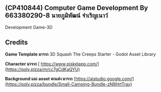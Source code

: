 ## (CP410844) Computer Game Development By 663380290-8 นายภูมิพัฒน์ จำเริญเนาว์
Development Game-3D

## Credits

**Game Template มาจาก** 3D Squash The Creeps Starter - Godot Asset Library

**Character มาจาก** [ https://www.piskelapp.com/](https://poly.pizza/m/cc7gCdKaQYU)

**Background และ asset ตกแต่ง มาจาก** [https://aistudio.google.com/](https://poly.pizza/bundle/Small-Camping-Bundle-zN9HrtTray)
